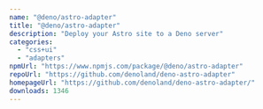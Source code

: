 ```yaml
---
name: "@deno/astro-adapter"
title: "@deno/astro-adapter"
description: "Deploy your Astro site to a Deno server"
categories:
  - "css+ui"
  - "adapters"
npmUrl: "https://www.npmjs.com/package/@deno/astro-adapter"
repoUrl: "https://github.com/denoland/deno-astro-adapter"
homepageUrl: "https://github.com/denoland/deno-astro-adapter/"
downloads: 1346
---
```

